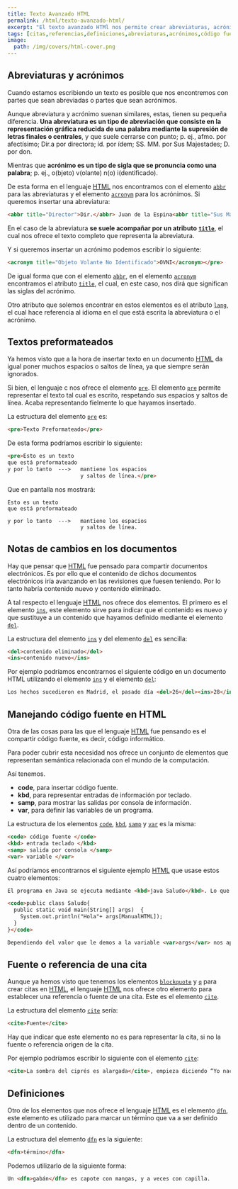 ```yaml
---
title: Texto Avanzado HTML
permalink: /html/texto-avanzado-html/
excerpt: "El texto avanzado HTMl nos permite crear abreviaturas, acrónimos. cambios, código fuente, referencias o definiciones."
tags: [citas,referencias,definiciones,abreviaturas,acrónimos,código fuente,cambios]
image:
  path: /img/covers/html-cover.png
---
```


## Abreviaturas y acrónimos


Cuando estamos escribiendo un texto es posible que nos encontremos con partes que sean abreviadas o partes que sean acrónimos.


Aunque abreviatura y acrónimo suenan similares, estas, tienen su pequeña diferencia. **Una abreviatura es un tipo de abreviación que consiste en la representación gráfica reducida de una palabra mediante la supresión de letras finales o centrales**, y que suele cerrarse con punto; p. ej., afmo. por afectísimo; Dir.a por directora; íd. por ídem; SS. MM. por Sus Majestades; D. por don.


Mientras que **acrónimo es un tipo de sigla que se pronuncia como una palabra**; p. ej., o(bjeto) v(olante) n(o) i(dentificado).


De esta forma en el lenguaje [HTML](https://www.manualweb.net/html/) nos encontramos con el elemento [`abbr`](https://w3api.com/HTML/abbr/) para las abreviaturas y el elemento [`acronym`](https://w3api.com/HTML/acronym/) para los acrónimos. Si queremos insertar una abreviatura:


```html
<abbr title="Director">Dir.</abbr> Juan de la Espina<abbr title="Sus Majestades">SS. MM.</abbr> los Reyes de España<abbr title="Calle">C.</abbr> del Pez nº40
```


En el caso de la abreviatura **se suele acompañar por un atributo** [**`title`**](https://w3api.com/HTML/title/), el cual nos ofrece el texto completo que representa la abreviatura.


Y si queremos insertar un acrónimo podemos escribir lo siguiente:


```html
<acronym title="Objeto Volante No Identificado">OVNI</acronym></pre>
```


De igual forma que con el elemento [`abbr`](https://w3api.com/HTML/abbr/), en el elemento [`acronym`](https://w3api.com/HTML/acronym/) encontramos el atributo [`title`](https://w3api.com/HTML/title/), el cual, en este caso, nos dirá que significan las siglas del acrónimo.


Otro atributo que solemos encontrar en estos elementos es el atributo [`lang`](https://w3api.com/HTML/lang/), el cual hace referencia al idioma en el que está escrita la abreviatura o el acrónimo.


## Textos preformateados


Ya hemos visto que a la hora de insertar texto en un documento [HTML](https://www.manualweb.net/html/) da igual poner muchos espacios o saltos de línea, ya que siempre serán ignorados.


Si bien, el lenguaje c nos ofrece el elemento [`pre`](https://w3api.com/HTML/pre/). El elemento [`pre`](https://w3api.com/HTML/pre/) permite representar el texto tal cual es escrito, respetando sus espacios y saltos de línea. Acaba representando fielmente lo que hayamos insertado.


La estructura del elemento [`pre`](https://w3api.com/HTML/pre/) es:


```html
<pre>Texto Preformateado</pre>
```


De esta forma podríamos escribir lo siguiente:


```html
<pre>Esto es un texto
que está preformateado
y por lo tanto  --->   mantiene los espacios
                       y saltos de línea.</pre>
```


Que en pantalla nos mostrará:


```text
Esto es un texto
que está preformateado

y por lo tanto  --->   mantiene los espacios
                       y saltos de línea.
```


## Notas de cambios en los documentos


Hay que pensar que [HTML](https://w3api.com/HTML/title/) fue pensado para compartir documentos electrónicos. Es por ello que el contenido de dichos documentos electrónicos iría avanzando en las revisiones que fuesen teniendo. Por lo tanto habría contenido nuevo y contenido eliminado.


A tal respecto el lenguaje [HTML](https://w3api.com/HTML/title/) nos ofrece dos elementos. El primero es el elemento [`ins`](https://w3api.com/HTML/ins/), este elemento sirve para indicar que el contenido es nuevo y que sustituye a un contenido que hayamos definido mediante el elemento [`del`](https://w3api.com/HTML/del/).


La estructura del elemento [`ins`](https://w3api.com/HTML/ins/) y del elemento [`del`](https://w3api.com/HTML/del/) es sencilla:


```html
<del>contenido eliminado</del>
<ins>contenido nuevo</ins>
```


Por ejemplo podríamos encontrarnos el siguiente código en un documento HTML utilizando el elemento [`ins`](https://w3api.com/HTML/ins/) y el elemento [`del`](https://w3api.com/HTML/del/):


```html
Los hechos sucedieron en Madrid, el pasado día <del>26</del><ins>28</ins> de febrero.
```


## Manejando código fuente en HTML


Otra de las cosas para las que el lenguaje [HTML](https://w3api.com/HTML/title/) fue pensando es el compartir código fuente, es decir, código informático.


Para poder cubrir esta necesidad nos ofrece un conjunto de elementos que representan semántica relacionada con el mundo de la computación.


Así tenemos.

- **code**, para insertar código fuente.
- **kbd**, para representar entradas de información por teclado.
- **samp**, para mostrar las salidas por consola de información.
- **var**, para definir las variables de un programa.

La estructura de los elementos [`code`](https://w3api.com/HTML/code/), [`kbd`](https://w3api.com/HTML/kbd/), [`samp`](https://w3api.com/HTML/samp/) y [`var`](https://w3api.com/HTML/var/) es la misma:


```html
<code> código fuente </code>
<kbd> entrada teclado </kbd>
<samp> salida por consola </samp>
<var> variable </var>
```


Así podríamos encontrarnos el siguiente ejemplo [HTML](https://w3api.com/HTML/title/) que usase estos cuatro elementos:


```html
El programa en Java se ejecuta mediante <kbd>java Saludo</kbd>. Lo que hará este código es ejecutar el siguiente programa.

<code>public class Saludo{
  public static void main(String[] args)  {
    System.out.println("Hola"+ args[ManualHTML]);
  }
}</code>

Dependiendo del valor que le demos a la variable <var>args</var> nos aparecerá un saludo u otro. Así si ejecutamos como <kbd>java Saludo Esther</kbd> por pantalla nos mostrará <samp>Hola Esther</samp>
```


## Fuente o referencia de una cita


Aunque ya hemos visto que tenemos los elementos [`blockquote`](https://w3api.com/HTML/blockquote/) y [`q`](https://w3api.com/HTML/q/) para crear citas en [HTML](https://w3api.com/HTML/title/), el lenguaje [HTML](https://w3api.com/HTML/title/) nos ofrece otro elemento para establecer una referencia o fuente de una cita. Este es el elemento [`cite`](https://w3api.com/HTML/cite/).


La estructura del elemento [`cite`](https://w3api.com/HTML/cite/) sería:


```html
<cite>Fuente</cite>
```


Hay que indicar que este elemento no es para representar la cita, si no la fuente o referencia origen de la cita.


Por ejemplo podríamos escribir lo siguiente con el elemento [`cite`](https://w3api.com/HTML/cite/):


```html
<cite>La sombra del ciprés es alargada</cite>, empieza diciendo “Yo nací en Ávila, la vieja ciudad de las murallas…"
```


## Definiciones


Otro de los elementos que nos ofrece el lenguaje [HTML](https://w3api.com/HTML/title/) es el elemento [`dfn`](https://w3api.com/HTML/dfn/), este elemento es utilizado para marcar un término que va a ser definido dentro de un contenido.


La estructura del elemento [`dfn`](https://w3api.com/HTML/dfn/) es la siguiente:


```html
<dfn>término</dfn>
```


Podemos utilizarlo de la siguiente forma:


```html
Un <dfn>gabán</dfn> es capote con mangas, y a veces con capilla.
```

